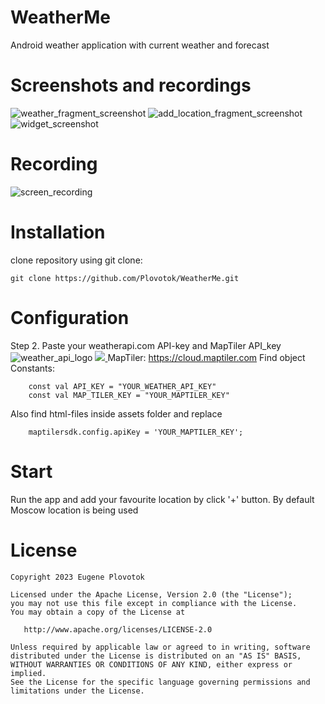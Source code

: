 # WeatherMe
Android weather application with current weather and forecast
# Screenshots and recordings

![weather_fragment_screenshot](https://github.com/Plovotok/WeatherMe/tree/master/app/src/main/assets/screenshots/weather_fragment_screenshot)
![add_location_fragment_screenshot](https://github.com/Plovotok/WeatherMe/tree/master/app/src/main/assets/screenshots/add_location_fragment_screenshot)
![widget_screenshot](https://github.com/Plovotok/WeatherMe/tree/master/app/src/main/assets/screenshots/widget)

# Recording
![screen_recording](https://github.com/Plovotok/WeatherMe/tree/master/app/src/main/assets/recs/weather_fragment_rec.gif)

# Installation

clone repository using git clone:
```
git clone https://github.com/Plovotok/WeatherMe.git
```

# Configuration
Step 2. Paste your weatherapi.com API-key and MapTiler API_key
![weather_api_logo](https://cdn.weatherapi.com/v4/images/weatherapi_logo.png)
<a href="https://https://cdn.weatherapi.com"> <img src="https://cdn.weatherapi.com/v4/images/weatherapi_logo.png">
</a>
MapTiler: https://cloud.maptiler.com
Find object Constants:
```
    const val API_KEY = "YOUR_WEATHER_API_KEY"
    const val MAP_TILER_KEY = "YOUR_MAPTILER_KEY"
```

Also find html-files inside assets folder and replace
```
    maptilersdk.config.apiKey = 'YOUR_MAPTILER_KEY';
```

# Start
Run the app and add your favourite location by click '+' button. By default Moscow location is being used
# License
```
Copyright 2023 Eugene Plovotok

Licensed under the Apache License, Version 2.0 (the "License");
you may not use this file except in compliance with the License.
You may obtain a copy of the License at

   http://www.apache.org/licenses/LICENSE-2.0

Unless required by applicable law or agreed to in writing, software
distributed under the License is distributed on an "AS IS" BASIS,
WITHOUT WARRANTIES OR CONDITIONS OF ANY KIND, either express or implied.
See the License for the specific language governing permissions and
limitations under the License.
```
